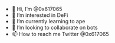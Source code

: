 - 👋 Hi, I’m @0x617065
- 👀 I’m interested in DeFi
- 🌱 I’m currently learning to ape
- 💞️ I’m looking to collaborate on bots
- 📫 How to reach me Twitter @0x617065

<!---
0x617065/0x617065 is a ✨ special ✨ repository because its `README.md` (this file) appears on your GitHub profile.
You can click the Preview link to take a look at your changes.
--->
